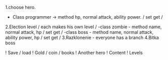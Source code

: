 1.choose hero.
- Class programmer -> method hp, normal attack, ability power. / set get /

2.Election level / each makes his own level /
-class zombie - method name, normal attack, hp / set get /
-class boss - method name, normal attack, ability power, hp / set get /
3.Razklonenie - everyone has a branch 4.Bitka boss

! Save / load
! Gold / coin / books
! Another hero
! Content
! Levels
